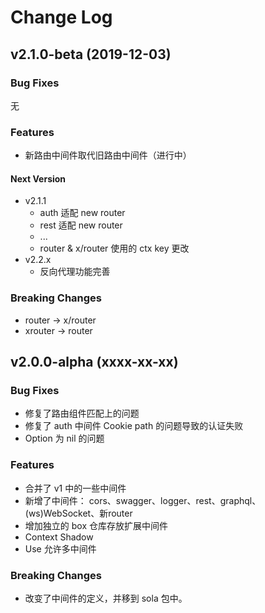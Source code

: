 # Change Log

## v2.1.0-beta (2019-12-03)

### Bug Fixes

无

### Features

+ 新路由中间件取代旧路由中间件（进行中）

#### Next Version

+ v2.1.1
    + auth 适配 new router
    + rest 适配 new router
    + ...
    + router & x/router 使用的 ctx key 更改
+ v2.2.x
    + 反向代理功能完善

### Breaking Changes

+ router -> x/router
+ xrouter -> router

## v2.0.0-alpha (xxxx-xx-xx)

### Bug Fixes

+ 修复了路由组件匹配上的问题
+ 修复了 auth 中间件 Cookie path 的问题导致的认证失败
+ Option 为 nil 的问题

### Features

+ 合并了 v1 中的一些中间件
+ 新增了中间件： cors、swagger、logger、rest、graphql、(ws)WebSocket、新router
+ 增加独立的 box 仓库存放扩展中间件
+ Context Shadow
+ Use 允许多中间件

### Breaking Changes

+ 改变了中间件的定义，并移到 sola 包中。
